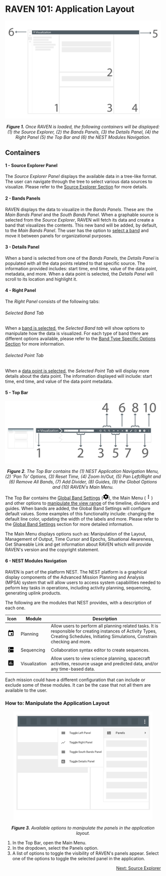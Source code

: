 # RAVEN 101: Application Layout

<p align="center"><img src="./images/layout.png" width="600" /></p>

*<p align="center">**Figure 1.** Once RAVEN is loaded, the following containers will be displayed: (1) the Source Explorer, (2) the Bands Panels, (3) the Details Panel, (4) the Right Panel (5) the Top Bar and (6) the NEST Modules Navigation.</p>*

## Containers

#### 1 - Source Explorer Panel 

The *Source Explorer Panel* displays the available data in a tree-like format. The user can navigate through the tree to select various data sources to visualize. Please refer to the [Source Explorer Section](./Raven_101_2_source_explorer.md) for more details.

#### 2 - Bands Panels 

RAVEN displays the data to visualize in the *Bands Panels*. These are: the *Main Bands Panel* and the *South Bands Panel*. When a graphable source is selected from the *Source Explorer*, RAVEN will fetch its data and create a band that visualizes the contents. This new band will be added, by default, to the *Main Bands Panel*. The user has the option to [select a band](./Raven_101_3_bands.md#how-to-select-a-band) and move it between panels for organizational purposes. 

#### 3 - Details Panel

When a band is selected from one of the *Bands Panels*, the *Details Panel* is populated with all the data points related to that specific source. The information provided includes: start time, end time, value of the data point, metadata, and more. When a data point is selected, the *Details Panel* will scroll to its location and highlight it.

#### 4 - Right Panel

The *Right Panel* consists of the following tabs:

###### Selected Band Tab

When a [band is selected](./Raven_101_3_bands.md#how-to-select-a-band), the *Selected Band tab* will show options to manipulate how the data is visualized. For each type of band there are different options available, please refer to the [Band Type Specific Options Section](./Raven_101_3_bands.md#band-type-configuration-options) for more information.

###### Selected Point Tab

When a [data point is selected](./Raven_101_3_bands.md#how-to-select-a-data-point), the *Selected Point Tab* will display more details about the data point.  The  information displayed will include: start time, end time, and value of the data point metadata. 

#### 5 - Top Bar 

<p align="center"><img src="./images/top_bar.png" width="600" /></p>

*<p align="center">**Figure 2**. The Top Bar contains the (1) NEST Application Navigation Menu, (2) 'Pan To' Options, (3) Reset Time, (4) Zoom In/Out, (5) Pan Left/Right and (6) Remove All Bands, (7) Add Divider, (8) Guides, (9) the Global Options and (10) RAVEN's Main Menu.</p>*

The Top Bar contains the [Global Band Settings](./Raven_101_3_bands.md#global-settings) (<img src="./images/cog.svg" width="18" />), the Main Menu (<img src="./images/baseline-more_vert-24px.svg" width="18" />) and other options to [manipulate the view range](./Raven_101_3_bands.md#how-to-manipulate-time-range) of the timeline, dividers and guides. When bands are added, the Global Band Settings will configure default values. Some examples of this functionality include: changing the default line color, updating the width of the labels and more. Please refer to the [Global Band Settings](./Raven_101_3_bands.md#global-settings) section for more detailed information.

The Main Menu displays options such as: Manipulation of the Layout, Management of Output, Time Cursor and Epochs, Situational Awareness, Get Shareable Link and get information about RAVEN which will provide RAVEN's version and the copyright statement. 

#### 6 - NEST Modules Navigation

RAVEN is part of the platform NEST. The NEST platform is a graphical display components of the Advanced Mission Planning and Analysis (MPSA) system that will allow users to access system capabilities needed to peform key tasks in operations, including activity planning, sequencing, generating uplink products.

The following are the modules that NEST provides, with a description of each one.

| Icon                                                      | Module        | Description                                                  |
| --------------------------------------------------------- | ------------- | ------------------------------------------------------------ |
| <img src="./images/baseline-event-24px.svg" width="23" /> | Planning      | Allow users to perform all planning related tasks. It is responsible for creating instances of Activity Types, Creating Schedules, Initiating Simulations, Constrain checking and more. |
| <img src="./images/baseline-dns-24px.svg" width="23" />   | Sequencing    | Collaboration syntax editor to create sequences.             |
| <img src="./images/baseline-poll-24px.svg" width="23" />  | Visualization | Allow users to view science planning, spacecraft activities, resource usage and predicted data, and/or any time-based data. |

Each mission could have a different configuration that can include or exclude some of these modules. It can be the case that not all them are available to the user.

### How to: Manipulate the Application Layout

<p align="center"><img src="./images/toggle_panels_dropdown.png" width="450" /></p>

*<p align="center">**Figure 3.** Available options to manipulate the panels in the application layout.</p>*

1. In the Top Bar, open the Main Menu.
2. In the dropdown, select the Panels option. 
3. A list of options to toggle the visibility of RAVEN's panels appear. Select one of the options to toggle the selected panel in the application.

<p align="right"><a href="./Raven_101_2_source_explorer.md">Next: Source Explorer</a></p>


